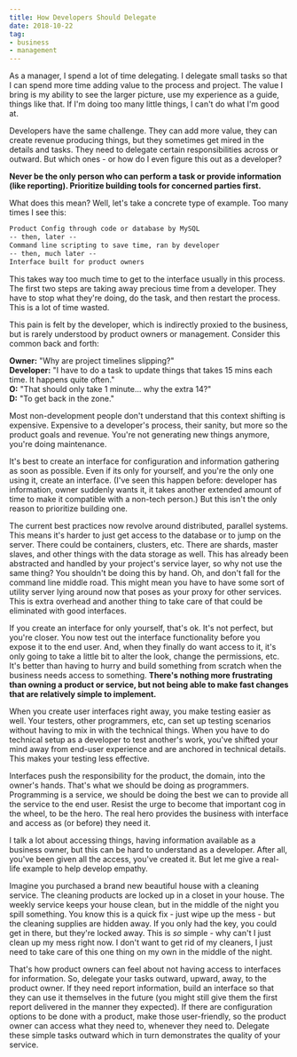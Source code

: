 ```yaml
---
title: How Developers Should Delegate
date: 2018-10-22
tag:
- business
- management
---
```

As a manager, I spend a lot of time delegating.  I delegate small tasks so that I can spend more time adding value to the process and project. The value I bring is my ability to see the larger picture, use my experience as a guide, things like that. If I'm doing too many little things, I can't do what I'm good at.

<!--more-->

Developers have the same challenge.  They can add more value, they can create revenue producing things, but they sometimes get mired in the details and tasks.  They need to delegate certain responsibilities across or outward. But which ones - or how do I even figure this out as a developer?

**Never be the only person who can perform a task or provide information (like reporting).  Prioritize building tools for concerned parties first.**

What does this mean?  Well, let's take a concrete type of example.  Too many times I see this:

```txt
Product Config through code or database by MySQL
-- then, later --
Command line scripting to save time, ran by developer
-- then, much later --
Interface built for product owners
```

This takes way too much time to get to the interface usually in this process.  The first two steps are taking away precious time from a developer.  They have to stop what they're doing, do the task, and then restart the process.  This is a lot of time wasted.

This pain is felt by the developer, which is indirectly proxied to the business, but is rarely understood by product owners or management.  Consider this common back and forth:

**Owner:** "Why are project timelines slipping?"  
**Developer:** "I have to do a task to update things that takes 15 mins each time. It happens quite often."  
**O:** "That should only take 1 minute... why the extra 14?"  
**D:** "To get back in the zone."

Most non-development people don't understand that this context shifting is expensive.  Expensive to a developer's process, their sanity, but more so the product goals and revenue.  You're not generating new things anymore, you're doing maintenance.

It's best to create an interface for configuration and information gathering as soon as possible.  Even if its only for yourself, and you're the only one using it, create an interface.  (I've seen this happen before: developer has information, owner suddenly wants it, it takes another extended amount of time to make it compatible with a non-tech person.)  But this isn't the only reason to prioritize building one.

The current best practices now revolve around distributed, parallel systems.  This means it's harder to just get access to the database or to jump on the server.  There could be containers, clusters, etc.  There are shards, master slaves, and other things with the data storage as well.  This has already been abstracted and handled by your project's service layer, so why not use the same thing?  You shouldn't be doing this by hand.  Oh, and don't fall for the command line middle road.  This might mean you have to have some sort of utility server lying around now that poses as your proxy for other services. This is extra overhead and another thing to take care of that could be eliminated with good interfaces.

If you create an interface for only yourself, that's ok.  It's not perfect, but you're closer.  You now test out the interface functionality before you expose it to the end user. And, when they finally do want access to it, it's only going to take a little bit to alter the look, change the permissions, etc.  It's better than having to hurry and build something from scratch when the business needs access to something.  **There's nothing more frustrating than owning a product or service, but not being able to make fast changes that are relatively simple to implement.**

When you create user interfaces right away, you make testing easier as well. Your testers, other programmers, etc, can set up testing scenarios without having to mix in with the technical things.  When you have to do technical setup as a developer to test another's work, you've shifted your mind away from end-user experience and are anchored in technical details.  This makes your testing less effective.

Interfaces push the responsibility for the product, the domain, into the owner's hands.  That's what we should be doing as programmers.  Programming is a service, we should be doing the best we can to provide all the service to the end user.  Resist the urge to become that important cog in the wheel, to be the hero. The real hero provides the business with interface and access as (or before) they need it.

I talk a lot about accessing things, having information available as a business owner, but this can be hard to understand as a developer.  After all, you've been given all the access, you've created it.  But let me give a real-life example to help develop empathy.  

Imagine you purchased a brand new beautiful house with a cleaning service. The cleaning products are locked up in a closet in your house.  The weekly service keeps your house clean, but in the middle of the night you spill something. You know this is a quick fix - just wipe up the mess - but the cleaning supplies are hidden away.  If you only had the key, you could get in there, but they're locked away. This is _so_ simple - why can't I just clean up my mess right now. I don't want to get rid of my cleaners, I just need to take care of this one thing on my own in the middle of the night.

That's how product owners can feel about not having access to interfaces for information.  So, delegate your tasks outward, upward, away, to the product owner.  If they need report information, build an interface so that they can use it themselves in the future (you might still give them the first report delivered in the manner they expected).  If there are configuration options to be done with a product, make those user-friendly, so the product owner can access what they need to, whenever they need to.  Delegate these simple tasks outward which in turn demonstrates the quality of your service.
